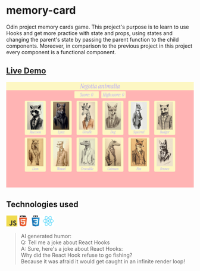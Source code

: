 # memory-card

Odin project memory cards game. This project's purpose is to learn to use Hooks and get more practice with state and props, using states and changing the parent's state by passing the parent function to the child components. Moreover, in comparison to the previous project in this project every component is a functional component.

## [Live Demo](https://confucii.github.io/memory-card/)

![Website layout image](https://raw.githubusercontent.com/Confucii/confucii/main/images/memory_card.png)

## Technologies used

<img src="https://raw.githubusercontent.com/devicons/devicon/master/icons/javascript/javascript-original.svg" alt="javascript" width="30" height="30"/><img src="https://raw.githubusercontent.com/devicons/devicon/master/icons/html5/html5-original-wordmark.svg" alt="html5" width="30" height="30"/> <img src="https://raw.githubusercontent.com/devicons/devicon/master/icons/css3/css3-original-wordmark.svg" alt="css3" width="30" height="30"/> <img src="https://raw.githubusercontent.com/devicons/devicon/1119b9f84c0290e0f0b38982099a2bd027a48bf1/icons/react/react-original.svg" alt="react" width="30" height="30"/>

> AI generated humor: <br>
> Q: Tell me a joke about React Hooks <br>
> A: Sure, here's a joke about React Hooks: <br>
> Why did the React Hook refuse to go fishing? <br>
> Because it was afraid it would get caught in an infinite render loop!
